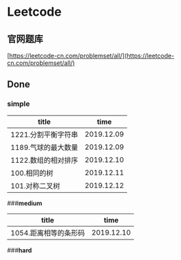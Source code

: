 # Leetcode

## **官网题库**

[https://leetcode-cn.com/problemset/all/](https://leetcode-cn.com/problemset/all/) 

## **Done**

### **simple**

|title|time|
|-|-|
| 1221.分割平衡字符串 |2019.12.09
|1189.气球的最大数量| 2019.12.09
|1122.数组的相对排序 |2019.12.10
|100.相同的树| 2019.12.11
|101.对称二叉树|2019.12.12


###**medium**

|title|time
|-|-
|1054.距离相等的条形码|2019.12.10



###**hard**


